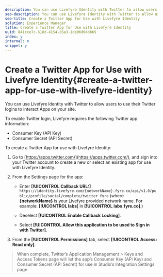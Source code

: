 ```yaml
---
description: You can use Livefyre Identity with Twitter to allow users to use their Twitter logins to interact Apps on your site.
seo-description: You can use Livefyre Identity with Twitter to allow users to use their Twitter logins to interact Apps on your site.
seo-title: Create a Twitter App for Use with Livefyre Identity
solution: Experience Manager
title: Create a Twitter App for Use with Livefyre Identity
uuid: 841cce7c-618d-4154-85a3-1de96d04bb69
index: y
internal: n
snippet: y
---
```


# Create a Twitter App for Use with Livefyre Identity{#create-a-twitter-app-for-use-with-livefyre-identity}

You can use Livefyre Identity with Twitter to allow users to use their Twitter logins to interact Apps on your site.

To enable Twitter login, Livefyre requires the following Twitter app information:

* Consumer Key (API Key)
* Consumer Secret (API Secret)

To create a Twitter App for use with Livefyre Identity:

1. Go to [https://apps.twitter.com/](https://apps.twitter.com/), and sign into your Twitter account to create a new or select an existing app for use with Livefyre Identity.
1. From the Settings page for the app:

    * Enter **[!UICONTROL Callback URL:]** `https://identity.livefyre.com/{networkName}.fyre.co/api/v1.0/public/profile/social/complete/twitter_fyre` (where **{networkName}** is your Livefyre provided network name. For example: **[!UICONTROL labs]** in **[!UICONTROL labs.fyre.co]**.)
    
    * Deselect **[!UICONTROL Enable Callback Locking]**.
    * Select **[!UICONTROL Allow this application to be used to Sign in with Twitter]**.

1. From the **[!UICONTROL Permissions]** tab, select **[!UICONTROL Access: Read only]**.
>When complete, Twitter’s Application Management > Keys and Access Tokens page will list the app’s Consumer Key (API Key) and Consumer Secret (API Secret) for use in Studio’s Integration Settings page.
